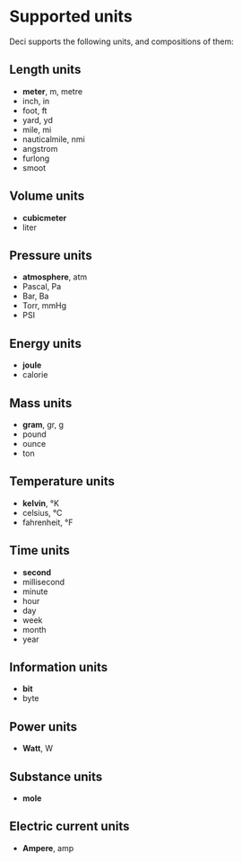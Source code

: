 # Supported units

Deci supports the following units, and compositions of them:

## Length units

- **meter**, m, metre
- inch, in
- foot, ft
- yard, yd
- mile, mi
- nauticalmile, nmi
- angstrom
- furlong
- smoot

## Volume units

- **cubicmeter**
- liter

## Pressure units

- **atmosphere**, atm
- Pascal, Pa
- Bar, Ba
- Torr, mmHg
- PSI

## Energy units

- **joule**
- calorie

## Mass units

- **gram**, gr, g
- pound
- ounce
- ton

## Temperature units

- **kelvin**, °K
- celsius, °C
- fahrenheit, °F

## Time units

- **second**
- millisecond
- minute
- hour
- day
- week
- month
- year

## Information units

- **bit**
- byte

## Power units

- **Watt**, W

## Substance units

- **mole**

## Electric current units

- **Ampere**, amp
